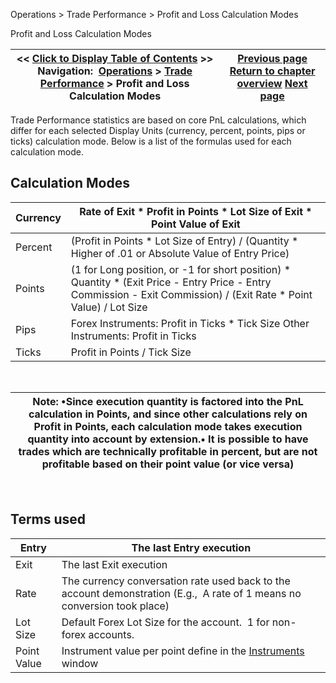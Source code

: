 ﻿


Operations \> Trade Performance \> Profit and Loss Calculation Modes






















Profit and Loss Calculation Modes







| \<\< [Click to Display Table of Contents](profit_and_loss_calculation_modes.md) \>\> **Navigation:**     [Operations](operations-1.md) \> [Trade Performance](trade_performance-1.md) \> Profit and Loss Calculation Modes | [Previous page](statistics_definitions-1.md) [Return to chapter overview](trade_performance-1.md) [Next page](trade_performance_properties-1.md) |
| --- | --- |











Trade Performance statistics are based on core PnL calculations, which differ for each selected Display Units (currency, percent, points, pips or ticks) calculation mode. Below is a list of the formulas used for each calculation mode.


## 


## Calculation Modes




| Currency | Rate of Exit \* Profit in Points \* Lot Size of Exit \* Point Value of Exit |
| --- | --- |
| Percent | (Profit in Points \* Lot Size of Entry) / (Quantity \* Higher of .01 or Absolute Value of Entry Price) |
| Points | (1 for Long position, or \-1 for short position) \* Quantity \* (Exit Price \- Entry Price \- Entry Commission \- Exit Commission) / (Exit Rate \* Point Value) / Lot Size |
| Pips | Forex Instruments: Profit in Ticks \* Tick Size Other Instruments: Profit in Ticks |
| Ticks | Profit in Points / Tick Size |



 




| Note:  •Since execution quantity is factored into the PnL calculation in Points, and since other calculations rely on Profit in Points, each calculation mode takes execution quantity into account by extension.• It is possible to have trades which are technically profitable in percent, but are not profitable based on their point value (or vice versa) |
| --- |



 


## Terms used




| Entry | The last Entry execution |
| --- | --- |
| Exit | The last Exit execution |
| Rate | The currency conversation rate used back to the account demonstration (E.g.,  A rate of 1 means no conversion took place) |
| Lot Size | Default Forex Lot Size for the account.  1 for non\-forex accounts. |
| Point Value | Instrument value per point define in the [Instruments](instruments-1.md) window |









